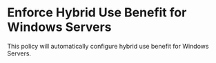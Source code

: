 # Enforce Hybrid Use Benefit for Windows Servers

This policy will automatically configure hybrid use benefit for Windows Servers.